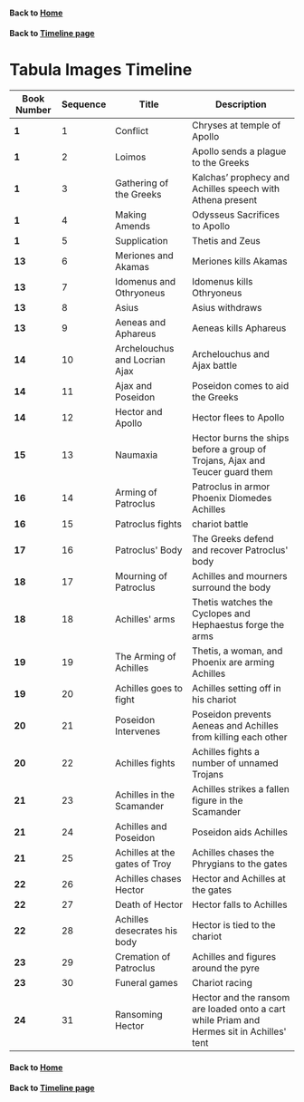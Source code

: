 #### Back to [Home](https://brclar15.github.io/tabulaCapitolina/)
#### Back to [Timeline page](timeLinePage.md)


# Tabula Images Timeline




| Book Number  | Sequence  |  Title | Description  |  
|---|---|---|---|
| **1**  | 1  | Conflict  | Chryses at temple of Apollo  |  
| **1**  | 2  | Loimos  | Apollo sends a plague to the Greeks |   
| **1**  | 3  | Gathering of the Greeks  | Kalchas’ prophecy and Achilles speech with Athena present  |   
| **1**  | 4 | Making Amends  | Odysseus Sacrifices to Apollo  |   
| **1**  | 5 | Supplication  | Thetis and Zeus  |   
| **13**  | 6 | Meriones and Akamas  |  Meriones kills Akamas |   
| **13**  | 7 | Idomenus and Othryoneus  |  Idomenus kills Othryoneus |   
| **13**  | 8 | Asius  |  Asius withdraws |   
| **13**  | 9 |  Aeneas and Aphareus | Aeneas kills Aphareus  |   
| **14**  | 10 |  Archelouchus and Locrian Ajax | Archelouchus and Ajax battle  |   
| **14**  | 11 | Ajax and Poseidon  | Poseidon comes to aid the Greeks  |   
| **14**  | 12 | Hector and Apollo  | Hector flees to Apollo  |   
| **15**  | 13 | Naumaxia  | Hector burns the ships before a group of Trojans, Ajax and Teucer guard them  |   
| **16**  | 14 | Arming of Patroclus  | Patroclus in armor Phoenix Diomedes Achilles  |   
| **16**  | 15 | Patroclus fights  | chariot battle  |   
| **17**  | 16 | Patroclus' Body| The Greeks defend and recover Patroclus' body |   
| **18**  | 17 | Mourning of Patroclus  | Achilles and mourners surround the body |   
| **18**  | 18 | Achilles' arms  | Thetis watches the Cyclopes and Hephaestus forge the arms  |   
| **19**  | 19 | The Arming of Achilles  | Thetis, a woman, and Phoenix are arming Achilles  |   
| **19**  | 20 | Achilles goes to fight  | Achilles setting off in his chariot  |   
| **20**  | 21 | Poseidon Intervenes  | Poseidon prevents Aeneas and Achilles from killing each other  |   
| **20**  | 22  | Achilles fights  | Achilles fights a number of unnamed Trojans  |   
| **21**  | 23 | Achilles in the Scamander  | Achilles strikes a fallen figure in the Scamander  |   
| **21**  | 24 | Achilles and Poseidon  | Poseidon aids Achilles  |   
| **21**  | 25 | Achilles at the gates of Troy  |  Achilles chases the Phrygians to the gates |   
| **22**  | 26 |  Achilles chases Hector |  Hector and Achilles at the gates |   
| **22**  | 27 | Death of Hector | Hector falls to Achilles  |   
| **22**  | 28 | Achilles desecrates his body  |  Hector is tied to the chariot |   
| **23**  | 29 | Cremation of Patroclus  | Achilles and figures around the pyre   |   
| **23**  | 30 | Funeral games  | Chariot racing  |   
| **24**  | 31 | Ransoming Hector  |  Hector and the ransom are loaded onto a cart while Priam and Hermes sit in Achilles' tent |  


#### Back to [Home](https://brclar15.github.io/tabulaCapitolina/)
#### Back to [Timeline page](timeLinePage.md)
